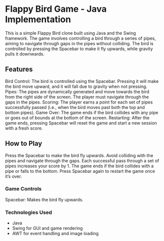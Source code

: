 # Flappy Bird Game - Java Implementation
This is a simple Flappy Bird clone built using Java and the Swing framework. The game involves controlling a bird through a series of pipes, aiming to navigate through gaps in the pipes without colliding. The bird is controlled by pressing the Spacebar to make it fly upwards, while gravity pulls it downwards.

## Features
Bird Control: The bird is controlled using the Spacebar. Pressing it will make the bird move upward, and it will fall due to gravity when not pressing.
Pipes: The pipes are dynamically generated and move towards the bird from the right side of the screen. The player must navigate through the gaps in the pipes.
Scoring: The player earns a point for each set of pipes successfully passed (i.e., when the bird moves past both the top and bottom pipes).
Game Over: The game ends if the bird collides with any pipe or goes out of bounds at the bottom of the screen.
Restarting: After the game ends, pressing Spacebar will reset the game and start a new session with a fresh score.

## How to Play
Press the Spacebar to make the bird fly upwards.
Avoid colliding with the pipes and navigate through the gaps.
Each successful pass through a set of pipes increases your score by 1.
The game ends if the bird collides with a pipe or falls to the bottom.
Press Spacebar again to restart the game once it’s over.

### Game Controls
Spacebar: Makes the bird fly upwards.
### Technologies Used
* Java
* Swing for GUI and game rendering
* AWT for event handling and image loading

